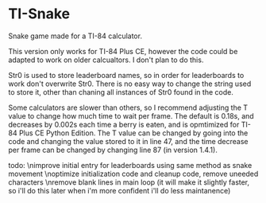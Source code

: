 # TI-Snake
Snake game made for a TI-84 calculator. 

This version only works for TI-84 Plus CE, however the code could be adapted to work on older calcualtors. I don't plan to do this.

Str0 is used to store leaderboard names, so in order for leaderboards to work don't overwrite Str0. There is no easy way to change the string used to store it, other than chaning all instances of Str0 found in the code.

Some calculators are slower than others, so I recommend adjusting the T value to change how much time to wait per frame. The default is 0.18s, and decreases by 0.002s each time a berry is eaten, and is opmtimized for TI-84 Plus CE Python Edition. The T value can be changed by going into the code and changing the value stored to it in line 47, and the time decrease per frame can be changed by changing line 87 (in version 1.4.1).

todo:
\nimprove initial entry for leaderboards using same method as snake movement
\noptimize initialization code and cleanup code, remove uneeded characters
\nremove blank lines in main loop (it will make it slightly faster, so i'll do this later when i'm more confident i'll do less maintanence)
